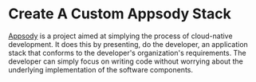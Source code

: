 # Create A Custom Appsody Stack
<a href="https://appsody.dev/docs">Appsody</a> is a project aimed at simplying the process of cloud-native development. It does this by presenting, do the developer, an application stack that conforms to the developer's organization's requirements. The developer can simply focus on writing code without worrying about the underlying implementation of the software components.
